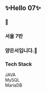 ## ✨Hello 07✨
### 📌 
### 서울 7반
### 양은서입니다.🎉
### Tech Stack
<div>JAVA</div>
<div>MySQL</div> <div>MariaDB</div>